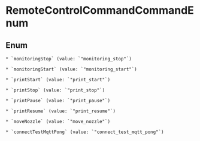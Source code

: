 
# RemoteControlCommandCommandEnum

## Enum


    * `monitoringStop` (value: `"monitoring_stop"`)

    * `monitoringStart` (value: `"monitoring_start"`)

    * `printStart` (value: `"print_start"`)

    * `printStop` (value: `"print_stop"`)

    * `printPause` (value: `"print_pause"`)

    * `printResume` (value: `"print_resume"`)

    * `moveNozzle` (value: `"move_nozzle"`)

    * `connectTestMqttPong` (value: `"connect_test_mqtt_pong"`)



